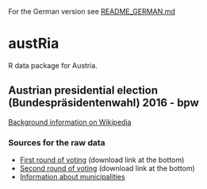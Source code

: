 For the German version see [README_GERMAN.md]()

# austRia
R data package for Austria.

## Austrian presidential election (Bundespräsidentenwahl) 2016 - bpw

[Background information on Wikipedia](https://en.wikipedia.org/wiki/Austrian_presidential_election,_2016)

### Sources for the raw data

* [First round of voting](http://www.bmi.gv.at/cms/BMI_wahlen/bundespraes/bpw_2016/Ergebnis.aspx) (download link at the bottom)
* [Second round of voting](http://www.bmi.gv.at/cms/BMI_wahlen/bundespraes/bpw_2016/Ergebnis_2WG.aspx) (download link at the bottom)
* [Information about municipalities](https://www.statistik.at/web_de/klassifikationen/regionale_gliederungen/gemeinden/index.html)
